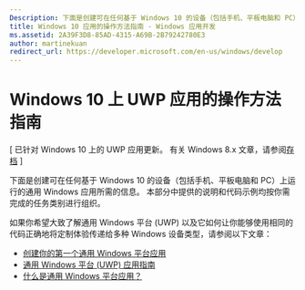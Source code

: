 ```yaml
---
Description: 下面是创建可在任何基于 Windows 10 的设备（包括手机、平板电脑和 PC）上运行的通用 Windows 应用所需的信息。
title: Windows 10 应用的操作方法指南 - Windows 应用开发
ms.assetid: 2A39F3D8-85AD-4315-A69B-2B79242780E3
author: martinekuan
redirect_url: https://developer.microsoft.com/en-us/windows/develop
---
```



# Windows 10 上 UWP 应用的操作方法指南

\[ 已针对 Windows 10 上的 UWP 应用更新。 有关 Windows 8.x 文章，请参阅[存档](http://go.microsoft.com/fwlink/p/?linkid=619132) \]

下面是创建可在任何基于 Windows 10 的设备（包括手机、平板电脑和 PC）上运行的通用 Windows 应用所需的信息。 本部分中提供的说明和代码示例均按你需完成的任务类别进行组织。

如果你希望大致了解通用 Windows 平台 (UWP) 以及它如何让你能够使用相同的代码正确地将定制体验传递给多种 Windows 设备类型，请参阅以下文章：

-   [创建你的第一个通用 Windows 平台应用](get-started/create-a-hello-world-app-xaml-universal.md)
-   [通用 Windows 平台 (UWP) 应用指南](get-started/universal-application-platform-guide.md)
-   [什么是通用 Windows 平台应用？](get-started/whats-a-uwp.md)



<!--HONumber=Mar16_HO5-->


